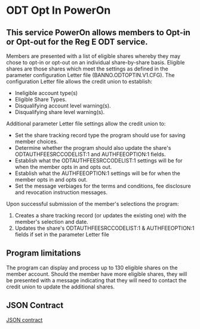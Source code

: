 # ODT Opt In PowerOn

## This service PowerOn allows members to Opt-in or Opt-out for the Reg E ODT service.

Members are presented with a list of eligible shares whereby they may chose to opt-in or opt-out on an individual share-by-share basis. Eligible shares are those shares which meet the settings as defined in the parameter configuration Letter file (BANNO.ODTOPTIN.V1.CFG). The configuration Letter file allows the credit union to establish:
  * Ineligible account type(s)
  * Eligible Share Types.
  * Disqualifying account level warning(s).
  * Disqualifying share level warning(s).

Additional parameter Letter file settings allow the credit union to:
  * Set the share tracking record type the program should use for saving member choices.
  * Determine whether the program should also update the share's ODTAUTHFEESRCCODELIST:1 and AUTHFEEOPTION:1 fields.
  * Establish what the ODTAUTHFEESRCCODELIST:1 settings will be for when the member opts in and opts out.
  * Establish what the AUTHFEEOPTION:1 settings will be for when the member opts in and opts out.
  * Set the message verbiages for the terms and conditions, fee disclosure and revocation instruction messages.

Upon successful submission of the member's selections the program:
  1. Creates a share tracking record (or updates the existing one) with the member's selection and date.
  2. Updates the share's ODTAUTHFEESRCCODELIST:1 & AUTHFEEOPTION:1 fields if set in the parameter Letter file

## Program limitations
The program can display and process up to 130 eligible shares on the member account. Should the member have more eligible shares, they will be presented with a message indicating that they will need to contact the credit union to update the additional shares.

## JSON Contract
  [JSON contract](https://github.com/Banno/banno-powerons/blob/master/odt-opt-in/ODT%20Opt-in%20JSON%20Contract.md)
